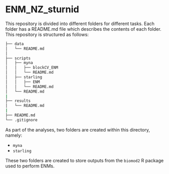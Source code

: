 # ENM_NZ_sturnid

This repository is divided into different folders for different tasks. Each folder has a README.md file which describes the contents of each folder. This repository is structured as follows:

```bash
├── data
│   └── README.md
│   
├── scripts
│   ├── myna
│   │   ├── blockCV_ENM
│   │   └── README.md
│   ├── starling
│   │   ├── ENM
│   │   └── README.md
│   └── README.md
|
├── results
│   └── README.md
|
├── README.md
└── .gitignore
```

As part of the analyses, two folders are created within this directory, namely:

* `myna`
* `starling`

These two folders are created to store outputs from the `biomod2` R package used to perform ENMs.

